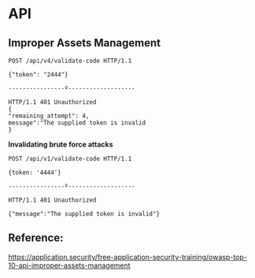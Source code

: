 # API

## Improper Assets Management

```http
POST /api/v4/validate-code HTTP/1.1

{"token": "2444"}

----------------º-------------------

HTTP/1.1 401 Unauthorized
{
"remaining_attempt": 4,
message":"The supplied token is invalid
}
```

**Invalidating brute force attacks**

```http
POST /api/v1/validate-code HTTP/1.1

{token: '4444'}

----------------º-------------------

HTTP/1.1 401 Unauthorized

{"message":"The supplied token is invalid"}
```

## Reference:

https://application.security/free-application-security-training/owasp-top-10-api-improper-assets-management
